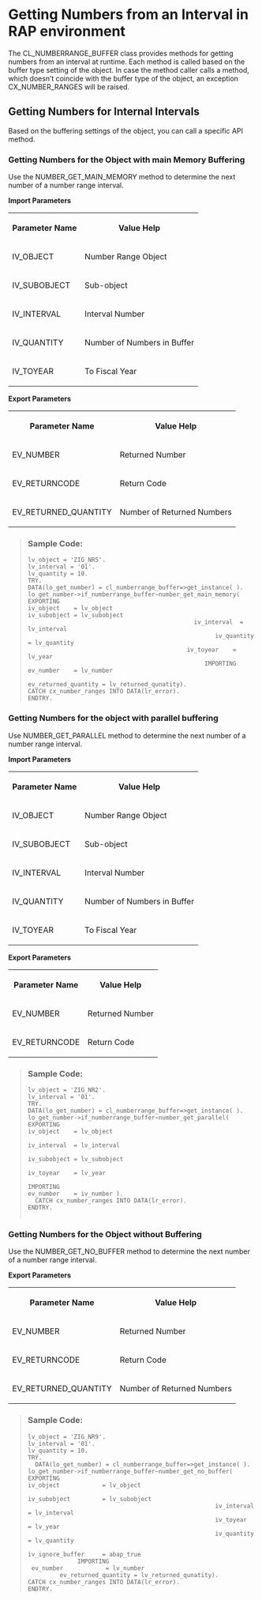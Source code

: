 <!-- loioaa5e287bc8214c079922680f6688a55c -->

# Getting Numbers from an Interval in RAP environment

The CL\_NUMBERRANGE\_BUFFER class provides methods for getting numbers from an interval at runtime. Each method is called based on the buffer type setting of the object. In case the method caller calls a method, which doesn’t coincide with the buffer type of the object, an exception CX\_NUMBER\_RANGES will be raised.



<a name="loioaa5e287bc8214c079922680f6688a55c__section_nkk_sj1_wxb"/>

## Getting Numbers for Internal Intervals

Based on the buffering settings of the object, you can call a specific API method.



### Getting Numbers for the Object with main Memory Buffering

Use the NUMBER\_GET\_MAIN\_MEMORY method to determine the next number of a number range interval.

**Import Parameters**


<table>
<tr>
<th valign="top">

Parameter Name



</th>
<th valign="top">

Value Help



</th>
</tr>
<tr>
<td valign="top">

IV\_OBJECT



</td>
<td valign="top">

Number Range Object



</td>
</tr>
<tr>
<td valign="top">

IV\_SUBOBJECT



</td>
<td valign="top">

Sub-object



</td>
</tr>
<tr>
<td valign="top">

IV\_INTERVAL



</td>
<td valign="top">

Interval Number



</td>
</tr>
<tr>
<td valign="top">

IV\_QUANTITY



</td>
<td valign="top">

Number of Numbers in Buffer



</td>
</tr>
<tr>
<td valign="top">

IV\_TOYEAR



</td>
<td valign="top">

To Fiscal Year



</td>
</tr>
</table>

**Export Parameters**


<table>
<tr>
<th valign="top">

Parameter Name



</th>
<th valign="top">

Value Help



</th>
</tr>
<tr>
<td valign="top">

EV\_NUMBER



</td>
<td valign="top">

Returned Number



</td>
</tr>
<tr>
<td valign="top">

EV\_RETURNCODE



</td>
<td valign="top">

Return Code



</td>
</tr>
<tr>
<td valign="top">

EV\_RETURNED\_QUANTITY



</td>
<td valign="top">

Number of Returned Numbers



</td>
</tr>
</table>

> ### Sample Code:  
> ```
> lv_object = 'ZIG_NR5'.
> lv_interval = '01'.
> lv_quantity = 10.
> TRY.
> DATA(lo_get_number) = cl_numberrange_buffer=>get_instance( ).
> lo_get_number->if_numberrange_buffer~number_get_main_memory( EXPORTING 
> iv_object    = lv_object                                                                  iv_subobject = lv_subobject
>                                                iv_interval  = lv_interval
>                                                      iv_quantity  = lv_quantity
>                                              iv_toyear    = lv_year
>                                                   IMPORTING 
> ev_number    = lv_number
>                                              ev_returned_quantity = lv_returned_qunatity).
> CATCH cx_number_ranges INTO DATA(lr_error).
> ENDTRY.
> 
> ```



### Getting Numbers for the object with parallel buffering

Use NUMBER\_GET\_PARALLEL method to determine the next number of a number range interval.

**Import Parameters**


<table>
<tr>
<th valign="top">

Parameter Name



</th>
<th valign="top">

Value Help



</th>
</tr>
<tr>
<td valign="top">

IV\_OBJECT



</td>
<td valign="top">

Number Range Object



</td>
</tr>
<tr>
<td valign="top">

IV\_SUBOBJECT



</td>
<td valign="top">

Sub-object



</td>
</tr>
<tr>
<td valign="top">

IV\_INTERVAL



</td>
<td valign="top">

Interval Number



</td>
</tr>
<tr>
<td valign="top">

IV\_QUANTITY



</td>
<td valign="top">

Number of Numbers in Buffer



</td>
</tr>
<tr>
<td valign="top">

IV\_TOYEAR



</td>
<td valign="top">

To Fiscal Year



</td>
</tr>
</table>

**Export Parameters**


<table>
<tr>
<th valign="top">

Parameter Name



</th>
<th valign="top">

Value Help



</th>
</tr>
<tr>
<td valign="top">

EV\_NUMBER



</td>
<td valign="top">

Returned Number



</td>
</tr>
<tr>
<td valign="top">

EV\_RETURNCODE



</td>
<td valign="top">

Return Code



</td>
</tr>
</table>

> ### Sample Code:  
> ```
> lv_object = 'ZIG_NR2'.
> lv_interval = '01'.
> TRY.
> DATA(lo_get_number) = cl_numberrange_buffer=>get_instance( ).
> lo_get_number->if_numberrange_buffer~number_get_parallel( EXPORTING 
> iv_object    = lv_object
>                                                            iv_interval  = lv_interval
>                                                            iv_subobject = lv_subobject
>                                                            iv_toyear    = lv_year
>                                                            IMPORTING 
> ev_number    = iv_number ).
>   CATCH cx_number_ranges INTO DATA(lr_error).
> ENDTRY.
>  
> 
> ```



### Getting Numbers for the Object without Buffering

Use the NUMBER\_GET\_NO\_BUFFER method to determine the next number of a number range interval.

**Export Parameters**


<table>
<tr>
<th valign="top">

Parameter Name



</th>
<th valign="top">

Value Help



</th>
</tr>
<tr>
<td valign="top">

EV\_NUMBER



</td>
<td valign="top">

Returned Number



</td>
</tr>
<tr>
<td valign="top">

EV\_RETURNCODE



</td>
<td valign="top">

Return Code



</td>
</tr>
<tr>
<td valign="top">

EV\_RETURNED\_QUANTITY



</td>
<td valign="top">

Number of Returned Numbers



</td>
</tr>
</table>

> ### Sample Code:  
> ```
> lv_object = 'ZIG_NR9'.
> lv_interval = '01'.
> lv_quantity = 10.
> TRY.
>   DATA(lo_get_number) = cl_numberrange_buffer=>get_instance( ).
> lo_get_number->if_numberrange_buffer~number_get_no_buffer( EXPORTING 
> iv_object            = lv_object
>                                                      iv_subobject         = lv_subobject
>                                                      iv_interval          = lv_interval
>                                                      iv_toyear            = lv_year
>                                                      iv_quantity          = lv_quantity
>                                                      iv_ignore_buffer     = abap_true
>               IMPORTING 
>  ev_number            = lv_number
>          ev_returned_quantity = lv_returned_qunatity). 
> CATCH cx_number_ranges INTO DATA(lr_error).
> ENDTRY.
> 
> ```

